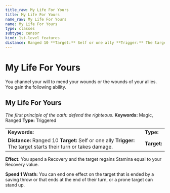 ```yaml
---
title_raw: My Life For Yours
title: My Life For Yours
name_raw: My Life For Yours
name: My Life For Yours
type: classes
subtype: censor
kind: 1st-level features
distance: Ranged 10 **Target:** Self or one ally **Trigger:** The target starts their turn or takes damage.
---
```


# My Life For Yours

You channel your will to mend your wounds or the wounds of your allies. You gain the following ability.

## My Life For Yours

*The first principle of the oath: defend the righteous.* **Keywords:** Magic, Ranged **Type:** Triggered

|                                                                                                                 |             |
| :-------------------------------------------------------------------------------------------------------------- | :---------- |
| **Keywords:**                                                                                                   | **Type:**   |
| **Distance:** Ranged 10 **Target:** Self or one ally **Trigger:** The target starts their turn or takes damage. | **Target:** |

**Effect:** You spend a Recovery and the target regains Stamina equal to your Recovery value.

**Spend 1 Wrath:** You can end one effect on the target that is ended by a saving throw or that ends at the end of their turn, or a prone target can stand up.
